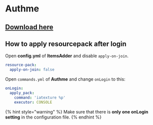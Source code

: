 # Authme

## [Download here](https://www.spigotmc.org/resources/authmereloaded.6269/)

## How to apply resourcepack after login

Open **config.yml** of **ItemsAdder** and disable `apply-on-join`.

```yaml
resource-pack:
  apply-on-join: false
```

Open `commands.yml` of **Authme** and change `onLogin` to this:

```yaml
onLogin:
  apply_pack:
    command: 'iatexture %p'
    executor: CONSOLE
```

{% hint style="warning" %}
Make sure that there is **only one onLogin setting** in the configuration file.
{% endhint %}
